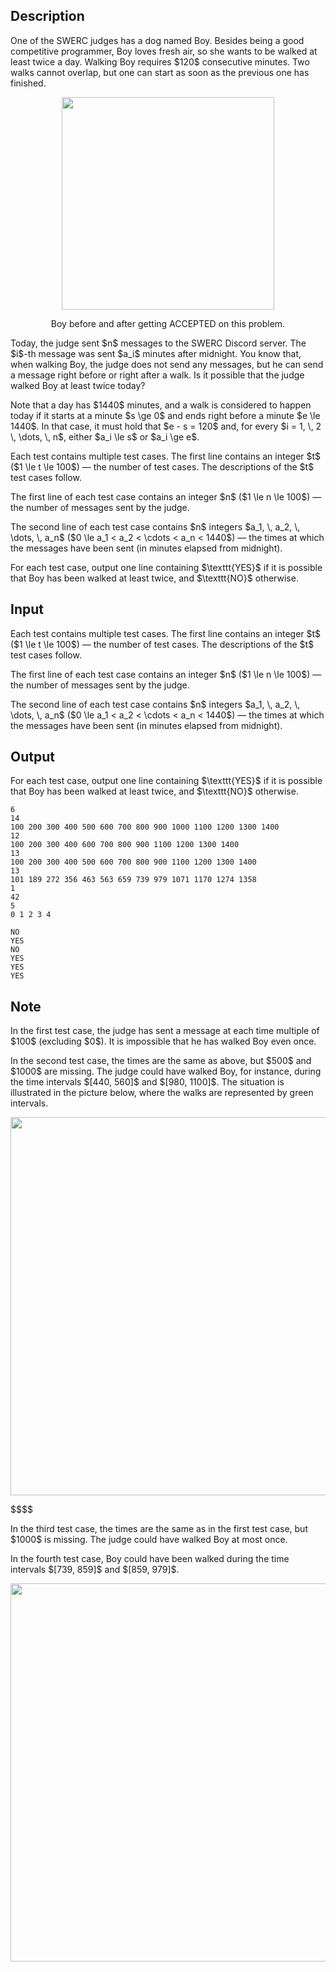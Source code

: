 ## Description

<div><p>One of the SWERC judges has a dog named Boy. Besides being a good competitive programmer, Boy loves fresh air, so she wants to be walked at least twice a day. Walking Boy requires $120$ <span class="tex-font-style-bf">consecutive</span> minutes. Two walks cannot overlap, but one can start as soon as the previous one has finished.</p><center> <img class="tex-graphics" src="file://7XLEUHhL.png" style="max-width: 100.0%;max-height: 100.0%;" width="340px"><p>Boy before and after getting ACCEPTED on this problem. </p></center><p>Today, the judge sent $n$ messages to the SWERC Discord server. The $i$-th message was sent $a_i$ minutes after midnight. You know that, when walking Boy, the judge does not send any messages, but he can send a message right before or right after a walk. Is it possible that the judge walked Boy at least twice today?</p><p>Note that a day has $1440$ minutes, and a walk is considered to happen <span class="tex-font-style-it">today</span> if it starts at a minute $s \ge 0$ and ends right before a minute $e \le 1440$. In that case, it must hold that $e - s = 120$ and, for every $i = 1, \, 2 \, \dots, \, n$, either $a_i \le s$ or $a_i \ge e$.</p></div><div class="input-specification"><p>Each test contains multiple test cases. The first line contains an integer $t$ ($1 \le t \le 100$) — the number of test cases. The descriptions of the $t$ test cases follow.</p><p>The first line of each test case contains an integer $n$ ($1 \le n \le 100$) — the number of messages sent by the judge.</p><p>The second line of each test case contains $n$ integers $a_1, \, a_2, \, \dots, \, a_n$ ($0 \le a_1 &lt; a_2 &lt; \cdots &lt; a_n &lt; 1440$) — the times at which the messages have been sent (in minutes elapsed from midnight).</p></div><div class="output-specification"><p>For each test case, output one line containing $\texttt{YES}$ if it is possible that Boy has been walked at least twice, and $\texttt{NO}$ otherwise.</p></div>

## Input

<p>Each test contains multiple test cases. The first line contains an integer $t$ ($1 \le t \le 100$) — the number of test cases. The descriptions of the $t$ test cases follow.</p><p>The first line of each test case contains an integer $n$ ($1 \le n \le 100$) — the number of messages sent by the judge.</p><p>The second line of each test case contains $n$ integers $a_1, \, a_2, \, \dots, \, a_n$ ($0 \le a_1 &lt; a_2 &lt; \cdots &lt; a_n &lt; 1440$) — the times at which the messages have been sent (in minutes elapsed from midnight).</p>

## Output

<p>For each test case, output one line containing $\texttt{YES}$ if it is possible that Boy has been walked at least twice, and $\texttt{NO}$ otherwise.</p>





```input1|2,3,6,7,10,11
6
14
100 200 300 400 500 600 700 800 900 1000 1100 1200 1300 1400
12
100 200 300 400 600 700 800 900 1100 1200 1300 1400
13
100 200 300 400 500 600 700 800 900 1100 1200 1300 1400
13
101 189 272 356 463 563 659 739 979 1071 1170 1274 1358
1
42
5
0 1 2 3 4
```




```output1
NO
YES
NO
YES
YES
YES
```



## Note

<p>In the <span class="tex-font-style-bf">first test case</span>, the judge has sent a message at each time multiple of $100$ (excluding $0$). It is impossible that he has walked Boy even once.</p><p>In the <span class="tex-font-style-bf">second test case</span>, the times are the same as above, but $500$ and $1000$ are missing. The judge could have walked Boy, for instance, during the time intervals $[440, 560]$ and $[980, 1100]$. The situation is illustrated in the picture below, where the walks are represented by green intervals.</p><center> <img class="tex-graphics" src="file://J9oqGxV2.png" style="max-width: 100.0%;max-height: 100.0%;" width="605px"> </center><p>$$$$</p><p>In the <span class="tex-font-style-bf">third test case</span>, the times are the same as in the first test case, but $1000$ is missing. The judge could have walked Boy at most once.</p><p>In the <span class="tex-font-style-bf">fourth test case</span>, Boy could have been walked during the time intervals $[739, 859]$ and $[859, 979]$.</p><center> <img class="tex-graphics" src="file://tU13lOua.png" style="max-width: 100.0%;max-height: 100.0%;" width="605px"> </center>
